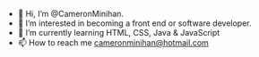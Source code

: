 - 👋 Hi, I’m @CameronMinihan.
- 👀 I’m interested in becoming a front end or software developer.
- 🌱 I’m currently learning HTML, CSS, Java & JavaScript
- 📫 How to reach me cameronminihan@hotmail.com

<!---
CameronMinihan/CameronMinihan is a ✨ special ✨ repository because its `README.md` (this file) appears on your GitHub profile.
You can click the Preview link to take a look at your changes.
--->
